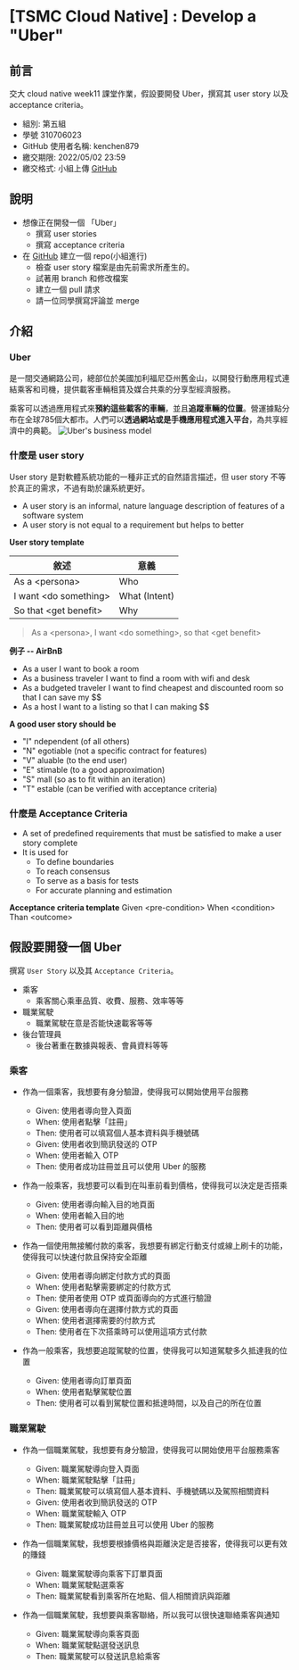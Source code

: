 [TSMC Cloud Native] : Develop a "Uber"
===

## 前言
交大 cloud native week11 課堂作業，假設要開發 Uber，撰寫其 user story 以及 acceptance criteria。
- 組別: 第五組
- 學號 310706023
- GitHub 使用者名稱: kenchen879
- 繳交期限: 2022/05/02 23:59
- 繳交格式: 小組上傳 [GitHub](https://github.com/Jerry-Github-Cloud/TSMC-Cloud-Native-Uber-User-Story)

## 說明
- 想像正在開發一個 「Uber」
    - 撰寫 user stories
    - 撰寫 acceptance criteria
- 在 [GitHub](https://github.com/Jerry-Github-Cloud/TSMC-Cloud-Native-Uber-User-Story) 建立一個 repo(小組進行)
    - 檢查 user story 檔案是由先前需求所產生的。
    - 試著用 branch 和修改檔案
    - 建立一個 pull 請求
    - 請一位同學撰寫評論並 merge

## 介紹

### Uber
是一間交通網路公司，總部位於美國加利福尼亞州舊金山，以開發行動應用程式連結乘客和司機，提供載客車輛租賃及媒合共乘的分享型經濟服務。

乘客可以透過應用程式來**預約這些載客的車輛**，並且**追蹤車輛的位置**。營運據點分布在全球785個大都市。人們可以**透過網站或是手機應用程式進入平台**，為共享經濟中的典範。
![Uber's business model](https://i.imgur.com/iPJMWqC.png)

### 什麼是 user story
User story 是對軟體系統功能的一種非正式的自然語言描述，但 user story 不等於真正的需求，不過有助於讓系統更好。
- A user story is an informal, nature language description of features of a software system
- A user story is not equal to a requirement but helps to better

**User story template**

| 敘述                  | 意義          |
| --------------------- | ------------- |
| As a \<persona\>        | Who           |
| I want \<do something\> | What (Intent) |
| So that \<get benefit\> | Why           |

> As a \<persona\>, I want \<do something\>, so that \<get benefit\>

**例子 -- AirBnB**
- As a user I want to book a room
- As a business traveler I want to find a room with wifi and desk
- As a budgeted traveler I want to find cheapest and discounted room so that I can save my $$
- As a host I want to a listing so that I can making $$

**A good user story should be**
- "I" ndependent (of all others)
- "N" egotiable (not a specific contract for features)
- "V" aluable (to the end user)
- "E" stimable (to a good approximation)
- "S" mall (so as to fit within an iteration)
- "T" estable (can be verified with acceptance criteria)


### 什麼是 Acceptance Criteria
- A set of predefined requirements that must be satisfied to make a user story complete
- It is used for
    - To define boundaries
    - To reach consensus
    - To serve as a basis for tests
    - For accurate planning and estimation

**Acceptance criteria template**
Given \<pre-condition\>
When \<condition\>
Than \<outcome\>

## 假設要開發一個 Uber
撰寫 `User Story` 以及其 `Acceptance Criteria`。

* 乘客
    * 乘客關心乘車品質、收費、服務、效率等等
* 職業駕駛
    * 職業駕駛在意是否能快速載客等等
* 後台管理員
    * 後台著重在數據與報表、會員資料等等
 
### 乘客
- 作為一個乘客，我想要有身分驗證，使得我可以開始使用平台服務
    - Given: 使用者導向登入頁面
    - When: 使用者點擊「註冊」
    - Then: 使用者可以填寫個人基本資料與手機號碼
    - Given: 使用者收到簡訊發送的 OTP
    - When: 使用者輸入 OTP
    - Then: 使用者成功註冊並且可以使用 Uber 的服務

- 作為一般乘客，我想要可以看到在叫車前看到價格，使得我可以決定是否搭乘
    - Given: 使用者導向輸入目的地頁面
    - When: 使用者輸入目的地
    - Then: 使用者可以看到距離與價格

- 作為一個使用無接觸付款的乘客，我想要有綁定行動支付或線上刷卡的功能，使得我可以快速付款且保持安全距離
    - Given: 使用者導向綁定付款方式的頁面
    - When: 使用者點擊需要綁定的付款方式
    - Then: 使用者使用 OTP 或頁面導向的方式進行驗證
    - Given: 使用者導向在選擇付款方式的頁面
    - When: 使用者選擇需要的付款方式
    - Then: 使用者在下次搭乘時可以使用這項方式付款

- 作為一般乘客，我想要追蹤駕駛的位置，使得我可以知道駕駛多久抵達我的位置
    - Given: 使用者導向訂單頁面
    - When: 使用者點擊駕駛位置
    - Then: 使用者可以看到駕駛位置和抵達時間，以及自己的所在位置

### 職業駕駛
- 作為一個職業駕駛，我想要有身分驗證，使得我可以開始使用平台服務乘客
    - Given: 職業駕駛導向登入頁面
    - When: 職業駕駛點擊「註冊」
    - Then: 職業駕駛可以填寫個人基本資料、手機號碼以及駕照相關資料
    - Given: 使用者收到簡訊發送的 OTP
    - When: 職業駕駛輸入 OTP
    - Then: 職業駕駛成功註冊並且可以使用 Uber 的服務

- 作為一個職業駕駛，我想要根據價格與距離決定是否接客，使得我可以更有效的賺錢
    - Given: 職業駕駛導向乘客下訂單頁面
    - When: 職業駕駛點選乘客
    - Then: 職業駕駛看到乘客所在地點、個人相關資訊與距離

- 作為一個職業駕駛，我想要與乘客聯絡，所以我可以很快速聯絡乘客與通知
    - Given: 職業駕駛導向乘客頁面
    - When: 職業駕駛點選發送訊息
    - Then: 職業駕駛可以發送訊息給乘客
 
